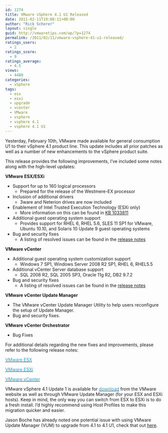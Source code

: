 ```yaml
---
id: 1274
title: VMware vSphere 4.1 U1 Released
date: 2011-02-11T19:08:11+00:00
author: "Rick Scherer"
layout: single
guid: http://vmwaretips.com/wp/?p=1274
permalink: /2011/02/11/vmware-vsphere-41-u1-released/
ratings_users:
  - 2
ratings_score:
  - 9
ratings_average:
  - 4.5
views:
  - 4480
categories:
  - vSphere
tags:
  - esx
  - esxi
  - upgrade
  - vcenter
  - VMware
  - vsphere
  - vsphere 4.1
  - vsphere 4.1 U1
---
```

Yesterday, February 10th, VMware made available for general consumption U1 to their vSphere 4.1 product line. This update includes all prior patches as well as a number of new enhancements to the vSphere product suite.

This release provides the following improvements, I&#8217;ve included some notes along with the high-level updates:

**VMware ESX/ESXi**

  * Support for up to 160 logical processors 
      * Prepared for the release of the Westmere-EX processor
  * Inclusion of additional drivers 
      * 3ware and Neterion drives are now included
  * Enablement of Intel Trusted Execution Technology (ESXi only) 
      * More information on this can be found in <a href="http://kb.vmware.com/kb/1033811" target="_blank">KB 1033811</a> 
  * Additional guest operating system support 
      * Provides support for RHEL 6, RHEL 5.6, SLES 11 SP1 for VMware, Ubuntu 10.10, and Solaris 10 Update 9 guest operating systems
  * Bug and security fixes 
      * A listing of resolved issues can be found in the <a href="http://www.vmware.com/support/vsphere4/doc/vsp_esxi41_u1_rel_notes.html#resolvedissues" target="_blank">release notes</a>

**VMware vCenter**

  * Additional guest operating system customization support 
      * Windows 7 SP1, Windows Server 2008 R2 SP1, RHEL 6, RHEL5.5
  * Additional vCenter Server database support 
      * SQL 2008 R2, SQL 2005 SP3, Oracle 11g R2, DB2 9.7.2
  * Bug and security fixes 
      * A listing of resolved issues can be found in the <a href="http://www.vmware.com/support/vsphere4/doc/vsp_vc41_u1_rel_notes.html#resolvedissues" target="_blank">release notes</a>

**VMware vCenter Update Manager**

  * The VMware vCenter Update Manager Utility to help users reconfigure the setup of Update Manager.
  * Bug and security fixes.

**VMware vCenter Orchestrator**

  * Bug Fixes

For additional details regarding the new fixes and improvements, please refer to the following release notes:
  
<a href="http://www.vmware.com/support/vsphere4/doc/vsp_esx41_u1_rel_notes.html" target="_blank"><span style="color: #269cd7;">VMware ESX</span></a>
  
<a href="http://www.vmware.com/support/vsphere4/doc/vsp_esxi41_u1_rel_notes.html" target="_blank"><span style="color: #269cd7;">VMware ESXi </span></a>
  
<a href="http://www.vmware.com/support/vsphere4/doc/vsp_vc41_u1_rel_notes.html" target="_blank"><span style="color: #269cd7;">VMware vCenter</span></a>

VMware vSphere 4.1 Update 1 is available for <a href="http://downloads.vmware.com/d/info/datacenter_downloads/vmware_vsphere_4/4_0" target="_blank"><span style="color: #269cd7;">download</span></a> from the VMware website as well as through VMware Update Manager (for your ESX and ESXi hosts). Keep in mind, the only way you can switch from ESX to ESXi is to do a fresh install. I&#8217;d highly recommend using Host Profiles to make this migration quicker and easier.

Jason Boche has already noted one potential issue with using VMware Update Manager (VUM) to upgrade from 4.1 to 4.1 U1, check that out <a href="http://www.boche.net/blog/index.php/2011/02/11/vsphere-4-1-update-1-upgrade-file-issues/" target="_blank">here</a>.
